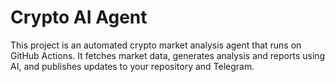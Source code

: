 # Crypto AI Agent

This project is an automated crypto market analysis agent that runs on GitHub Actions. It fetches market data, generates analysis and reports using AI, and publishes updates to your repository and Telegram.
